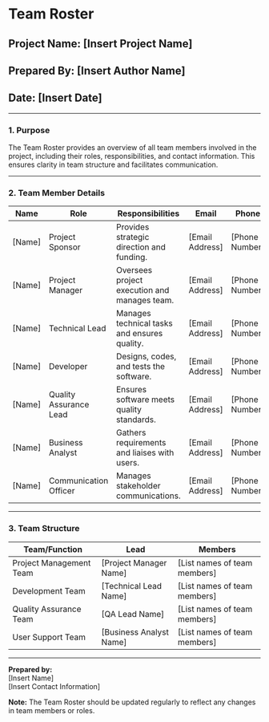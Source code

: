 # Team Roster  

## **Project Name:** [Insert Project Name]  
## **Prepared By:** [Insert Author Name]  
## **Date:** [Insert Date]  

---

### **1. Purpose**  
The Team Roster provides an overview of all team members involved in the project, including their roles, responsibilities, and contact information. This ensures clarity in team structure and facilitates communication.  

---

### **2. Team Member Details**  

| **Name**                  | **Role**                 | **Responsibilities**                           | **Email**                | **Phone**              | **Notes**                |  
|---------------------------|--------------------------|-----------------------------------------------|--------------------------|------------------------|--------------------------|  
| [Name]                   | Project Sponsor          | Provides strategic direction and funding.      | [Email Address]         | [Phone Number]        | [E.g., Primary decision-maker] |  
| [Name]                   | Project Manager          | Oversees project execution and manages team.   | [Email Address]         | [Phone Number]        | [E.g., Point of contact for all issues] |  
| [Name]                   | Technical Lead           | Manages technical tasks and ensures quality.   | [Email Address]         | [Phone Number]        | [E.g., Oversees development team] |  
| [Name]                   | Developer                | Designs, codes, and tests the software.        | [Email Address]         | [Phone Number]        | [E.g., Front-end developer] |  
| [Name]                   | Quality Assurance Lead   | Ensures software meets quality standards.      | [Email Address]         | [Phone Number]        | [E.g., Responsible for testing] |  
| [Name]                   | Business Analyst         | Gathers requirements and liaises with users.   | [Email Address]         | [Phone Number]        | [E.g., End-user representative] |  
| [Name]                   | Communication Officer    | Manages stakeholder communications.            | [Email Address]         | [Phone Number]        | [E.g., Sends status updates] |  

---

### **3. Team Structure**  

| **Team/Function**        | **Lead**                 | **Members**                                  |  
|---------------------------|--------------------------|---------------------------------------------|  
| Project Management Team  | [Project Manager Name]   | [List names of team members]               |  
| Development Team         | [Technical Lead Name]    | [List names of team members]               |  
| Quality Assurance Team   | [QA Lead Name]           | [List names of team members]               |  
| User Support Team        | [Business Analyst Name]  | [List names of team members]               |  

---

**Prepared by:**  
[Insert Name]  
[Insert Contact Information]  

**Note:** The Team Roster should be updated regularly to reflect any changes in team members or roles.
